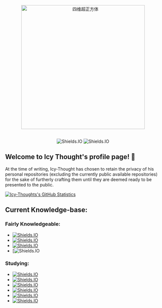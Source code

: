 <div align="center">
<img height="400" src="https://64.media.tumblr.com/dbee6e36665f7e8d5d58862861a62a7c/tumblr_noi1l83ubQ1s4fz4bo1_500.gifv" alt="四维超正方体" />
</div>

<br>

<p align="center">
<img src="http://ForTheBadge.com/images/badges/built-by-developers.svg" alt="Shields.IO" />
<img src="https://forthebadge.com/images/badges/made-with-markdown.svg" alt="Shields.IO" />
</p>

## Welcome to Icy Thought's profile page! :wave:
At the time of writing, Icy-Thought has chosen to retain the privacy of his personal repositories (excluding the currently public available repositories) for the sake of furtherly crafting them until they are deemed ready to be presented to the public.


[![Icy-Thoughts's GitHub Statistics](https://github-readme-stats.vercel.app/api?username=Icy-Thought&show_icons=true&theme=radical)](https://github.com/anuraghazra/github-readme-stats)

## Current Knowledge-base:

### Fairly Knowledgeable:
- [![Shields.IO](https://img.shields.io/badge/Linux-FCC624?style=for-the-badge&logo=linux&logoColor=black)](https://sheilds.io/)
- [![Shields.IO](https://img.shields.io/badge/rust-%23000000.svg?&style=for-the-badge&logo=rust&logoColor=white)](https://shields.io/)
- [![Shields.IO](https://img.shields.io/badge/python-%2314354C.svg?style=for-the-badge&logo=python&logoColor=white)](https://shields.io/)
- [![Shields.IO](https://img.shields.io/badge/LaTeX-47A141?style=for-the-badge&logo=LaTeX&logoColor=white)

### Studying:
- [![Shields.IO](https://img.shields.io/badge/nix-0175C2?style=for-the-badge&logo=NixOS&logoColor=white)](https://shields.io/)
- [![Shields.IO](https://img.shields.io/badge/Haskell-5D4F85?style=for-the-badge&logo=haskell&logoColor=white)](https://shields.io/)
- [![Shields.IO](https://img.shields.io/badge/go-%2300ADD8.svg?&style=for-the-badge&logo=go&logoColor=white)](https://shields.io/)
- [![Shields.IO](https://img.shields.io/badge/kotlin-%230095D5.svg?style=for-the-badge&logo=kotlin&logoColor=white)](https://shields.io/)
- [![Shields.IO](https://img.shields.io/badge/typescript%20-%23007ACC.svg?&style=for-the-badge&logo=typescript&logoColor=white)](https://shields.io/)
- [![Shields.IO](https://img.shields.io/badge/lua-%232C2D72.svg?&style=for-the-badge&logo=lua&logoColor=white)](https://shields.io/)
